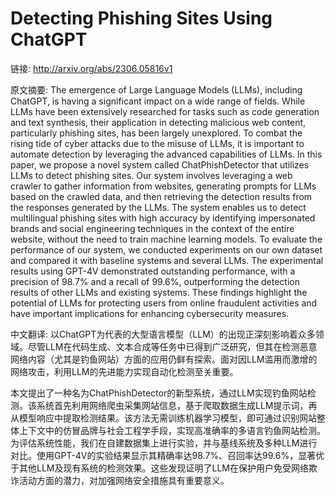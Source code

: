 # Detecting Phishing Sites Using ChatGPT

链接: http://arxiv.org/abs/2306.05816v1

原文摘要:
The emergence of Large Language Models (LLMs), including ChatGPT, is having a
significant impact on a wide range of fields. While LLMs have been extensively
researched for tasks such as code generation and text synthesis, their
application in detecting malicious web content, particularly phishing sites,
has been largely unexplored. To combat the rising tide of cyber attacks due to
the misuse of LLMs, it is important to automate detection by leveraging the
advanced capabilities of LLMs.
  In this paper, we propose a novel system called ChatPhishDetector that
utilizes LLMs to detect phishing sites. Our system involves leveraging a web
crawler to gather information from websites, generating prompts for LLMs based
on the crawled data, and then retrieving the detection results from the
responses generated by the LLMs. The system enables us to detect multilingual
phishing sites with high accuracy by identifying impersonated brands and social
engineering techniques in the context of the entire website, without the need
to train machine learning models. To evaluate the performance of our system, we
conducted experiments on our own dataset and compared it with baseline systems
and several LLMs. The experimental results using GPT-4V demonstrated
outstanding performance, with a precision of 98.7% and a recall of 99.6%,
outperforming the detection results of other LLMs and existing systems. These
findings highlight the potential of LLMs for protecting users from online
fraudulent activities and have important implications for enhancing
cybersecurity measures.

中文翻译:
以ChatGPT为代表的大型语言模型（LLM）的出现正深刻影响着众多领域。尽管LLM在代码生成、文本合成等任务中已得到广泛研究，但其在检测恶意网络内容（尤其是钓鱼网站）方面的应用仍鲜有探索。面对因LLM滥用而激增的网络攻击，利用LLM的先进能力实现自动化检测至关重要。

本文提出了一种名为ChatPhishDetector的新型系统，通过LLM实现钓鱼网站检测。该系统首先利用网络爬虫采集网站信息，基于爬取数据生成LLM提示词，再从模型响应中提取检测结果。该方法无需训练机器学习模型，即可通过识别网站整体上下文中的仿冒品牌与社会工程学手段，实现高准确率的多语言钓鱼网站检测。为评估系统性能，我们在自建数据集上进行实验，并与基线系统及多种LLM进行对比。使用GPT-4V的实验结果显示其精确率达98.7%、召回率达99.6%，显著优于其他LLM及现有系统的检测效果。这些发现证明了LLM在保护用户免受网络欺诈活动方面的潜力，对加强网络安全措施具有重要意义。
